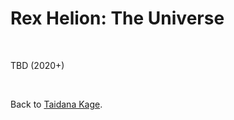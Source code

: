 # Rex Helion: The Universe

<br>

TBD (2020+)

<br>

Back to [Taidana Kage](https://taidanakage.github.io).

<br>
<br>
<br>
